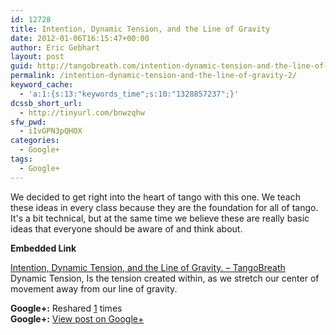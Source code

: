 ```yaml
---
id: 12728
title: Intention, Dynamic Tension, and the Line of Gravity
date: 2012-01-06T16:15:47+00:00
author: Eric Gebhart
layout: post
guid: http://tangobreath.com/intention-dynamic-tension-and-the-line-of-gravity-2/
permalink: /intention-dynamic-tension-and-the-line-of-gravity-2/
keyword_cache:
  - 'a:1:{s:13:"keywords_time";s:10:"1328857237";}'
dcssb_short_url:
  - http://tinyurl.com/bnwzqhw
sfw_pwd:
  - iIvGPN3pQHOX
categories:
  - Google+
tags:
  - Google+
---
```

We decided to get right into the heart of tango with this one. We teach these ideas in every class because they are the foundation for all of tango. It's a bit technical, but at the same time we believe these are really basic ideas that everyone should be aware of and think about.

<p style='clear:both;'>
  <p style='margin-bottom:5px;'>
    <strong>Embedded Link</strong>
  </p>
  
  <p>
    <a href='http://tangobreath.com/intention-dynamic-tension-and-the-line-of-gravity/'>Intention, Dynamic Tension, and the Line of Gravity. &#8211; TangoBreath</a><br /> Dynamic Tension, Is the tension created within, as we stretch our center of movement away from our line of gravity.
  </p>
  
  <p style='clear:both;'>
    <strong>Google+:</strong> Reshared <a href='https://plus.google.com/113145648275577627533/posts/Ut62rsjbYB5' target='_new'>1</a> times<br /> <strong>Google+:</strong> <a href='https://plus.google.com/113145648275577627533/posts/Ut62rsjbYB5' target='_new'>View post on Google+</a>
  </p>